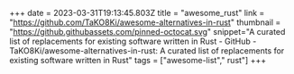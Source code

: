 +++
date = 2023-03-31T19:13:45.803Z
title = "awesome_rust"
link = "https://github.com/TaKO8Ki/awesome-alternatives-in-rust"
thumbnail = "https://github.githubassets.com/pinned-octocat.svg"
snippet="A curated list of replacements for existing software written in Rust - GitHub - TaKO8Ki/awesome-alternatives-in-rust: A curated list of replacements for existing software written in Rust"
tags = ["awesome-list"," rust"]
+++
